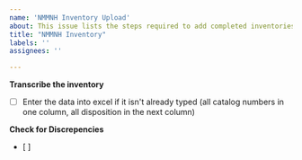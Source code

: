 ```yaml
---
name: 'NMMNH Inventory Upload'
about: This issue lists the steps required to add completed inventories and create object tracking for the New Mexico Museum of Natural History and Science Paleontology Collection
title: "NMMNH Inventory"
labels: ''
assignees: ''

---
```


**Transcribe the inventory**
- [ ]  Enter the data into excel if it isn't already typed (all catalog numbers in one column, all disposition in the next column)

**Check for Discrepencies**
- [ ] 
